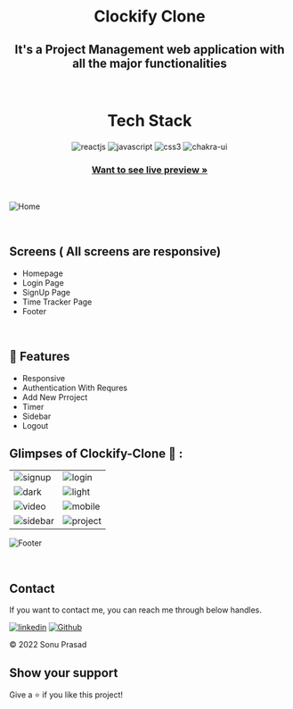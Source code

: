 <h1 align="center">Clockify Clone</h1> 

<h2 align="center">It's a Project Management web application with all the major functionalities</h2>

<br />
<h1 align="center">Tech Stack</h1> 
<p align="center">
   <img src="https://img.shields.io/badge/React-20232A?style=for-the-badge&logo=react&logoColor=61DAFB"  align="center" alt="reactjs" />
   <img src ="https://img.shields.io/badge/javascript-%23323330.svg?style=for-the-badge&logo=javascript&logoColor=%23F7DF1E" align="center" alt="javascript">
   <img src = "https://img.shields.io/badge/css3-%231572B6.svg?style=for-the-badge&logo=css3&logoColor=white" align="center" alt="css3">
   <img src = "https://img.shields.io/badge/chakra ui-%234ED1C5.svg?style=for-the-badge&logo=chakraui&logoColor=white" align="center" alt="chakra-ui"/>

</p>

<h3 align="center"><a href="https://snazzy-semifreddo-553037.netlify.app/"><strong>Want to see live preview »</strong></a></h3>

<br/>

![Home](https://user-images.githubusercontent.com/101389401/193554696-b16a68f5-ebb3-4ee2-b9f7-853f5bbea349.png)


<br/>


  ## Screens ( All screens are responsive)
   - Homepage
   - Login Page
   - SignUp Page
   - Time Tracker Page 
   - Footer


<br />

## 🚀 Features

- Responsive
- Authentication With Requres
- Add New Prroject 
- Timer
- Sidebar
- Logout 


## Glimpses of Clockify-Clone 🙈 :





<table>

  <tr>
    <td><img src="https://user-images.githubusercontent.com/101389401/193552804-2fa39ad8-34ae-4d7d-8ac1-62c25e13f9c3.png" alt="signup" /></td>
    <td><img src="https://user-images.githubusercontent.com/101389401/193552914-3f31fb56-02eb-45d2-97fc-dab4d04be348.png" alt="login" /></td>
  </tr>

  <tr>
    <td><img src="https://user-images.githubusercontent.com/101389401/193598706-818e9998-c02e-4847-985a-66804767d45e.png" alt="dark" /></td>
    <td><img src="https://user-images.githubusercontent.com/101389401/193599191-9b51fdfb-18e3-4642-ac30-8af78571e5af.png"  alt="light" /></td>
  </tr>
   
  <tr>
    <td><img src="https://user-images.githubusercontent.com/101389401/193553406-f8092b2c-6115-443d-99ec-8c9ceef982f3.png" alt="video" /></td>
    <td><img src="https://user-images.githubusercontent.com/101389401/193553620-ab33980b-01d3-414f-b16c-5ac3a94b692f.png" alt="mobile" /></td>
  </tr>
  
   <tr>
    <td><img src="https://user-images.githubusercontent.com/101389401/193554102-a41534ed-bce1-440a-8540-1a35f134e281.png" alt="sidebar" /></td>
    <td><img src="https://user-images.githubusercontent.com/101389401/193554188-9952bc39-1909-42a3-ab54-7f43c7cf90a1.png" alt="project" /></td>
  </tr>

  
</table>

![Footer](https://user-images.githubusercontent.com/101389401/193554285-9a17c6ea-b509-49c7-9348-2b27143c1910.png)

<br/>

## Contact



If you want to contact me, you can reach me through below handles.

[![linkedin](https://img.shields.io/badge/sonuprasad66-0077B5?style=for-the-badge&logo=linkedin&logoColor=white)](https://www.linkedin.com/in/sonuprasad66/)
[![Github](https://img.shields.io/badge/sonuprasad66-20232A?style=for-the-badge&logo=Github&logoColor=white)](https://github.com/sonuprasad66/)

© 2022 Sonu Prasad




## Show your support
<p> Give a ⭐️ if you like this project! <p/>
<br/>

